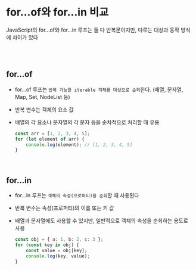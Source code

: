 # for...of와 for...in 비교
JavaScript의 for...of와 for...in 루프는 둘 다 반복문이지만, 다루는 대상과 동작 방식에 차이가 있다

<br/><br/>

## for...of
- for...of 루프는 `반복 가능한 iterable 객체를 대상으로 순회`한다. (배열, 문자열, Map, Set, NodeList 등)
- 반복 변수는 객체의 요소 값
- 배열의 각 요소나 문자열의 각 문자 등을 순차적으로 처리할 때 유용

    ```javascript
    const arr = [1, 2, 3, 4, 5];
    for (let element of arr) {
        console.log(element); // [1, 2, 3, 4, 5]
    }
    ```
<br/>

## for...in
- for...in 루프는 `객체의 속성(프로퍼티)을 순회`할 때 사용된다
- 반복 변수는 속성(프로퍼티)의 이름 또는 키 값
- 배열과 문자열에도 사용할 수 있지만, 일반적으로 객체의 속성을 순회하는 용도로 사용

    ```javascript
    const obj = { a: 1, b: 2, c: 3 };
    for (const key in obj) {
        const value = obj[key];
        console.log(key, value);
    }
    ```